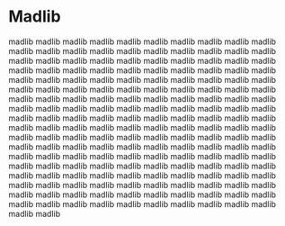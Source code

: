 # Madlib
madlib 
  madlib
    madlib
      madlib
        madlib
          madlib
            madlib
              madlib
                madlib
                  madlib
                    madlib
                      madlib
                        madlib
                          madlib 
  madlib
    madlib
      madlib
        madlib
          madlib
            madlib
              madlib
                madlib
                  madlib
                    madlib
                      madlib
                        madlib
                          madlib 
  madlib
    madlib
      madlib
        madlib
          madlib
            madlib
              madlib
                madlib
                  madlib
                    madlib
                      madlib
                        madlib
                          madlib 
  madlib
    madlib
      madlib
        madlib
          madlib
            madlib
              madlib
                madlib
                  madlib
                    madlib
                      madlib
                        madlib
                          madlib 
  madlib
    madlib
      madlib
        madlib
          madlib
            madlib
              madlib
                madlib
                  madlib
                    madlib
                      madlib
                        madlib
                          madlib 
  madlib
    madlib
      madlib
        madlib
          madlib
            madlib
              madlib
                madlib
                  madlib
                    madlib
                      madlib
                        madlib
                          madlib 
  madlib
    madlib
      madlib
        madlib
          madlib
            madlib
              madlib
                madlib
                  madlib
                    madlib
                      madlib
                        madlib
                          madlib 
  madlib
    madlib
      madlib
        madlib
          madlib
            madlib
              madlib
                madlib
                  madlib
                    madlib
                      madlib
                        madlib
                          madlib 
  madlib
    madlib
      madlib
        madlib
          madlib
            madlib
              madlib
                madlib
                  madlib
                    madlib
                      madlib
                        madlib
                          madlib 
  madlib
    madlib
      madlib
        madlib
          madlib
            madlib
              madlib
                madlib
                  madlib
                    madlib
                      madlib
                        madlib
                          madlib 
  madlib
    madlib
      madlib
        madlib
          madlib
            madlib
              madlib
                madlib
                  madlib
                    madlib
                      madlib
                        madlib
                          madlib 
  madlib
    madlib
      madlib
        madlib
          madlib
            madlib
              madlib
                madlib
                  madlib
                    madlib
                      madlib
                        madlib
                          madlib 
  madlib
    madlib
      madlib
        madlib
          madlib
            madlib
              madlib
                madlib
                  madlib
                    madlib
                      madlib
                        madlib
                          madlib 
  madlib
    madlib
      madlib
        madlib
          madlib
            madlib
              madlib
                madlib
                  madlib
                    madlib
                      madlib
                        madlib
                          
